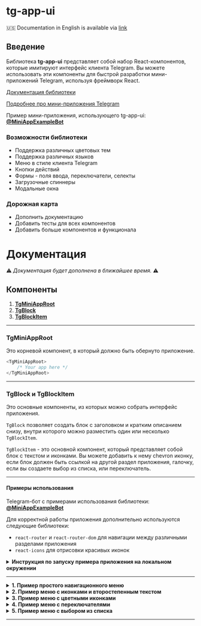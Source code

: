 # tg-app-ui

🇺🇸 Documentation in English is available via [link](https://github.com/drago-v/tg-app-ui/blob/master/README.md)

## Введение

Библиотека **tg-app-ui** представляет собой набор React-компонентов, которые имитируют интерфейс клиента Telegram. Вы можете использовать эти компоненты для быстрой разработки мини-приложений Telegram, используя фреймворк React.

[Документация библиотеки](#документация)

[Подробнее про мини-приложения Telegram](https://core.telegram.org/bots/webapps)

Пример мини-приложения, использующего tg-app-ui: [**@MiniAppExampleBot**](https://t.me/MiniAppExampleBot)

### Возможности библиотеки

- Поддержка различных цветовых тем
- Поддержка различных языков
- Меню в стиле клиента Telegram
- Кнопки действий
- Формы - поля ввода, переключатели, селекты
- Загрузочные спиннеры
- Модальные окна

### Дорожная карта

- Дополнить документацию
- Добавить тесты для всех компонентов
- Добавить больше компонентов и функционала

#  Документация

⚠️ _Документация будет дополнена в ближайшее время._ ⚠️

## Компоненты

1. **[TgMiniAppRoot](#tgminiapproot)**
2. **[TgBlock](#tgblock-и-tgblockitem)**
3. **[TgBlockItem](#tgblock-и-tgblockitem)**

---

### TgMiniAppRoot

Это корневой компонент, в который должно быть обернуто приложение.

```typescript jsx
<TgMiniAppRoot>
    /* Your app here */
</TgMiniAppRoot>
```

---

### TgBlock и TgBlockItem

Это основные компоненты, из которых можно собрать интерфейс приложения.

`TgBlock` позволяет создать блок с заголовком и кратким описанием снизу, внутри которого можно разместить один или несколько `TgBlockItem`.

`TgBlockItem` - это основной компонент, который представляет собой блок с текстом и иконками. Вы можете добавить к нему chevron иконку, если блок должен быть ссылкой на другой раздел приложения, галочку, если вы создаете выбор из списка, или переключатель.

---

#### Примеры использования

Telegram-бот с примерами использования библиотеки: [**@MiniAppExampleBot**](https://t.me/MiniAppExampleBot)

Для корректной работы приложения дополнительно используются следующие библиотеки:
- `react-router` и `react-router-dom` для навигации между различными разделами приложения
- `react-icons` для отрисовки красивых иконок

<details>
<summary>
<b>Инструкция по запуску примера приложения на локальном окружении</b>
</summary>

Чтобы запустить пример приложения на локальном окружении, клонируйте репозиторий и выполните следующие команды:
```
cd tg-miniapp-example
npm i
```

После установки всех зависимостей запустите приложение:
```
npm run start
```

</details>

---

<details>
<summary>
<b>1. Пример простого навигационного меню</b>
</summary>

```typescript jsx
<TgBlock title="Простое меню">
    <TgBlockItem text="Профиль" chevron />
    <TgBlockItem text="Настройки" chevron />
    <TgBlockItem text="Уведомления" chevron  />
    <TgBlockItem text="Конфиденциальность" chevron  />
    <TgBlockItem text="Техподдержка" chevron  />
</TgBlock>
```

_Результат:_

![Простое меню](https://storage.yandexcloud.net/tg-app-ui/example-images/ru/1_menu.png)

</details>

<details>
<summary><b>2. Пример меню с иконками и второстепенным текстом</b></summary>

```typescript jsx
<TgBlock 
    title="Меню с иконками" 
    caption="Это пример меню с простыми иконками и второстепенным текстом"
>

    <TgBlockItem
        text="Профиль"
        caption="Данные вашего профиля"
        icon={<IoPersonSharp size={20} />}
        chevron
    />
    
    <TgBlockItem
        text="Настройки"
        caption="Управление параметрами"
        icon={<IoSettingsSharp size={20} />}
        chevron
    />
    
    <TgBlockItem
        text="Уведомления"
        caption="Включить и выключить"
        icon={<IoNotificationsSharp size={20} />}
        chevron
    />
    
    <TgBlockItem
        text="Конфиденциальность"
        caption="Защита ваших данных"
        icon={<IoLockClosed size={20} />}
        chevron
    />

    <TgBlockItem
        text="Поддержка"
        caption="Остались вопросы? Пишите!"
        icon={<IoHelpCircleSharp size={20} />}
        chevron
    />

</TgBlock>
```

_Результат:_
![Меню с иконками и второстепенным текстом](https://storage.yandexcloud.net/tg-app-ui/example-images/ru/2_menu_icons.png)

</details>

<details>
<summary><b>3. Пример меню с цветными иконками</b></summary>

```typescript jsx
<TgBlock 
    title="Меню с иконками"
>

    <TgBlockItem
        text="Профиль"
        icon={<IoPersonSharp size={20} />}
        iconColor="green"
        chevron
    />
    
    <TgBlockItem
        text="Настройки"
        icon={<IoSettingsSharp size={20} />}
        iconColor="red"
        chevron
    />
    
    <TgBlockItem
        text="Уведомления"
        icon={<IoNotificationsSharp size={20} />}
        iconColor="orange"
        chevron
    />
    
    <TgBlockItem
        text="Конфиденциальность"
        icon={<IoLockClosed size={20} />}
        iconColor="violet"
        chevron
    />

    <TgBlockItem
        text="Поддержка"
        icon={<IoHelpCircleSharp size={20} />}
        iconColor="blue"
        chevron
    />

</TgBlock>
```

_Результат:_
![Меню с цветными иконками](https://storage.yandexcloud.net/tg-app-ui/example-images/ru/3_menu_colored_icons.png)

</details>

<details>
<summary><b>4. Пример меню с переключателями</b></summary>

```typescript jsx

const [switcherValue1, setSwitcherValue1] = useState(true);
const [switcherValue2, setSwitcherValue2] = useState(false);
const [switcherValue3, setSwitcherValue3] = useState(false);

const toggleSwitcher1 = () => setSwitcherValue1(!switcherValue1);
const toggleSwitcher2 = () => setSwitcherValue2(!switcherValue2);
const toggleSwitcher3 = () => setSwitcherValue3(!switcherValue3);

return <TgBlock title="Переключатели">

    <TgBlockItem
        text="Получать уведомления"
        switcher={switcherValue1}
        onClick={toggleSwitcher1}
    />

    <TgBlockItem
        text="Получать рассылки"
        switcher={switcherValue2}
        onClick={toggleSwitcher2} />

    <TgBlockItem
        text="Получать спецпредложения"
        switcher={switcherValue3}
        onClick={toggleSwitcher3}
    />

</TgBlock>
```

_Результат:_
![Меню с цветными иконками](https://storage.yandexcloud.net/tg-app-ui/example-images/ru/4_switches.png)

</details>

<details>
<summary><b>5. Пример меню с выбором из списка</b></summary>

```typescript jsx

const [selectedValue, setSelectedValue] = useState('white');

return <TgBlock title={lang.forms_select_title}>

    <TgBlockItem
        text="Белый"
        icon="⚪️"
        check={selectedValue === 'white'}
        onClick={() => setSelectedValue('white')}
    />

    <TgBlockItem
        text="Чёрный"
        icon="⚫️"
        check={selectedValue === 'black'}
        onClick={() => setSelectedValue('black')}
    />

    <TgBlockItem
        text="Синий"
        icon="🔵"
        check={selectedValue === 'blue'}
        onClick={() => setSelectedValue('blue')}
    />

    <TgBlockItem
        text="Красный"
        icon="🔴"
        check={selectedValue === 'red'}
        onClick={() => setSelectedValue('red')}
    />

    <TgBlockItem
        text="Жёлтый"
        icon="🟡"
        check={selectedValue === 'yellow'}
        onClick={() => setSelectedValue('yellow')}
    />

</TgBlock>
```

_Результат:_
![Меню с цветными иконками](https://storage.yandexcloud.net/tg-app-ui/example-images/ru/5_select_list.png)

</details>

---

